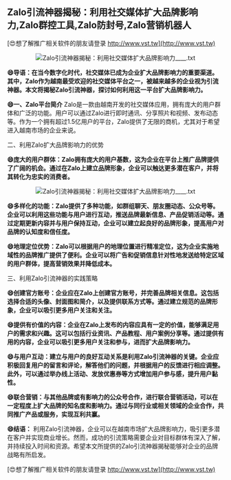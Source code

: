 ## **Zalo引流神器揭秘：利用社交媒体扩大品牌影响力,Zalo群控工具,Zalo防封号,Zalo营销机器人**

[😍想了解推广相关软件的朋友请登录 http://www.vst.tw](http://www.vst.tw)

 <center><img src="https://vst.tw/MP4/tuiguang/png/6.png" alt="Zalo引流神器揭秘：利用社交媒体扩大品牌影响力____.txt"></center>

**😄导语：在当今数字化时代，社交媒体已成为企业扩大品牌影响力的重要渠道。其中，Zalo作为越南最受欢迎的社交媒体平台之一，被越来越多的企业视为引流神器。本文将揭秘Zalo引流神器，探讨如何利用这一平台扩大品牌影响力。**

**😄一、Zalo平台简介**
Zalo是一款由越南开发的社交媒体应用，拥有庞大的用户群体和广泛的功能。用户可以通过Zalo进行即时通讯、分享照片和视频、发布动态等。作为一个拥有超过1.5亿用户的平台，Zalo提供了无限的商机，尤其对于希望进入越南市场的企业来说。

二、利用Zalo扩大品牌影响力的优势

**😄庞大的用户群体：Zalo拥有庞大的用户基数，这为企业在平台上推广品牌提供了广阔的机会。通过在Zalo上建立品牌形象，企业可以触达更多潜在客户，并将其转化为忠实的消费者。**

 <center><img src="https://vst.tw/MP4/tuiguang/png/2.png" alt="Zalo引流神器揭秘：利用社交媒体扩大品牌影响力____.txt"></center>

**😄多样化的功能：Zalo提供了多种功能，如群组聊天、朋友圈动态、公众号等。企业可以利用这些功能与用户进行互动，推送品牌最新信息、产品促销活动等。通过定期更新内容并与用户保持互动，企业可以建立起良好的品牌形象，提高用户对品牌的认知度和信任度。**

**😄地理定位优势：Zalo可以根据用户的地理位置进行精准定位，这为企业实施地域性的品牌推广提供了便利。企业可以将广告和促销信息针对性地发送给特定区域的用户群体，提高营销效果并降低成本。**

三、利用Zalo引流神器的实践策略

**😄创建官方账号：企业应在Zalo上创建官方账号，并完善品牌相关信息。这包括选择合适的头像、封面图和简介，以及提供联系方式等。通过建立规范的品牌形象，企业可以吸引更多用户关注和关注。**

**😄提供有价值的内容：企业在Zalo上发布的内容应具有一定的价值，能够满足用户的需求和兴趣。这可以包括行业资讯、产品教程、用户案例分享等。通过提供有用的内容，企业可以吸引更多用户关注和参与，进而扩大品牌影响力。**

**😄与用户互动：建立与用户的良好互动关系是利用Zalo引流神器的关键。企业应积极回复用户的留言和评论，解答他们的问题，并根据用户的反馈进行相应调整。此外，可以通过举办线上活动、发放优惠券等方式增加用户参与感，提升用户黏性。**

**😄联合营销：与其他品牌或有影响力的公众号合作，进行联合营销活动，可以在一定程度上扩大品牌的知名度和影响力。通过与同行业或相关领域的企业合作，共同推广产品或服务，实现互利共赢。**

**😄结语：**
利用Zalo引流神器，企业可以在越南市场扩大品牌影响力，吸引更多潜在客户并实现商业增长。然而，成功的引流策略需要企业对目标群体有深入了解，并持续投入时间和资源。希望本文所提供的Zalo引流神器揭秘能够对企业的品牌战略有所启发。

[😍想了解推广相关软件的朋友请登录 http://www.vst.tw](http://www.vst.tw)



